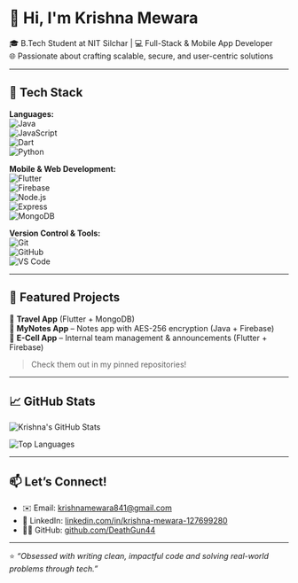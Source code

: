 # 👋 Hi, I'm Krishna Mewara

🎓 B.Tech Student at NIT Silchar | 💻 Full-Stack & Mobile App Developer  
🌐 Passionate about crafting scalable, secure, and user-centric solutions

---

## 🚀 Tech Stack

**Languages:**  
![Java](https://img.shields.io/badge/Java-007396?style=flat-square&logo=java&logoColor=white)  
![JavaScript](https://img.shields.io/badge/JavaScript-F7DF1E?style=flat-square&logo=javascript&logoColor=black)  
![Dart](https://img.shields.io/badge/Dart-0175C2?style=flat-square&logo=dart&logoColor=white)  
![Python](https://img.shields.io/badge/Python-3776AB?style=flat-square&logo=python&logoColor=white)

**Mobile & Web Development:**  
![Flutter](https://img.shields.io/badge/Flutter-02569B?style=flat-square&logo=flutter&logoColor=white)  
![Firebase](https://img.shields.io/badge/Firebase-FFCA28?style=flat-square&logo=firebase&logoColor=black)  
![Node.js](https://img.shields.io/badge/Node.js-339933?style=flat-square&logo=nodedotjs&logoColor=white)  
![Express](https://img.shields.io/badge/Express.js-000000?style=flat-square&logo=express&logoColor=white)  
![MongoDB](https://img.shields.io/badge/MongoDB-4EA94B?style=flat-square&logo=mongodb&logoColor=white)

**Version Control & Tools:**  
![Git](https://img.shields.io/badge/Git-F05032?style=flat-square&logo=git&logoColor=white)  
![GitHub](https://img.shields.io/badge/GitHub-181717?style=flat-square&logo=github&logoColor=white)  
![VS Code](https://img.shields.io/badge/VS_Code-007ACC?style=flat-square&logo=visual-studio-code&logoColor=white)

---

## 📱 Featured Projects

🧭 **Travel App** (Flutter + MongoDB)  
🔐 **MyNotes App** – Notes app with AES-256 encryption (Java + Firebase)  
🚀 **E-Cell App** – Internal team management & announcements (Flutter + Firebase)

> Check them out in my pinned repositories!

---

## 📈 GitHub Stats

![Krishna's GitHub Stats](https://github-readme-stats.vercel.app/api?username=DeathGun44&show_icons=true&theme=radical)

![Top Languages](https://github-readme-stats.vercel.app/api/top-langs/?username=DeathGun44&layout=compact&theme=radical)

---

## 📫 Let’s Connect!

- ✉️ Email: [krishnamewara841@gmail.com](mailto:krishnamewara841@gmail.com)
- 💼 LinkedIn: [linkedin.com/in/krishna-mewara-127699280](https://linkedin.com/in/krishna-mewara-127699280)
- 🧑‍💻 GitHub: [github.com/DeathGun44](https://github.com/DeathGun44)

---

⭐ _“Obsessed with writing clean, impactful code and solving real-world problems through tech.”_

